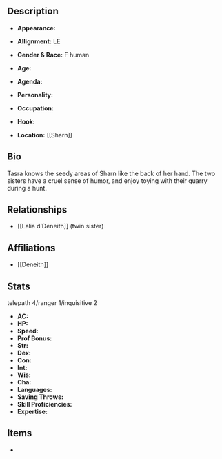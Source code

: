 ## Description
- **Appearance:** 

- **Allignment:** LE

- **Gender & Race:** F human

- **Age:** 

- **Agenda:** 

- **Personality:** 

- **Occupation:** 

- **Hook:** 

- **Location:** [[Sharn]]

## Bio
Tasra knows the seedy areas of Sharn like the back of her hand. The two sisters have a cruel sense of humor, and enjoy toying with their quarry during a hunt.

## Relationships
- [[Lalia d’Deneith]] (twin sister)

## Affiliations
- [[Deneith]]

## Stats
telepath 4/ranger 1/inquisitive 2
- **AC:** 
- **HP:** 
- **Speed:** 
- **Prof Bonus:** 
- **Str:** 
- **Dex:** 
- **Con:** 
- **Int:** 
- **Wis:** 
- **Cha:** 
- **Languages:** 
- **Saving Throws:** 
- **Skill Proficiencies:** 
- **Expertise:** 


## Items
- 
